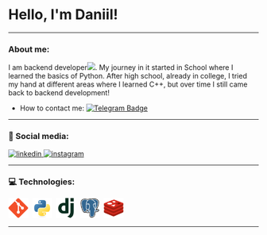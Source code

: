 # Hello, I'm Daniil!

---

### About me:

I am backend developer<img src="https://media.giphy.com/media/WUlplcMpOCEmTGBtBW/giphy.gif" width="30px">. My journey in it started in School where I learned the basics of Python. After high school, already in college, I tried my hand at different areas where I learned C++, but over time I still came back to backend development!


-  How to contact me: [![Telegram Badge](https://img.shields.io/badge/-drikdaniil-blue?style=flat&logo=Telegram&logoColor=white)](https://t.me/drikexe)

---

### 🤝 Social media:

  <div id="badges">
    <a href="https://www.linkedin.com/in/daniil-drik-67687b210/" target="_blank">
      <img src="https://cdn-icons-png.flaticon.com/512/2504/2504799.png" width="40" height="40" alt="linkedin" />
    </a>
    <a href="https://stepik.org/users/424226947/profile" target="_blank">
      <img src="https://upload.wikimedia.org/wikipedia/commons/4/42/Stepik_logotype.png" width="40" height="40" alt="instagram" />
    </a>
  </div>

---

### 💻 Technologies:

<div>
  <img src="https://github.com/devicons/devicon/blob/master/icons/git/git-original.svg" title="git" alt="git" width="40" height="40"/>&nbsp;
  <img src="https://github.com/devicons/devicon/blob/master/icons/python/python-original.svg" title="python" alt="python" width="40" height="40"/>&nbsp;
  <img src="https://github.com/devicons/devicon/blob/master/icons/django/django-plain.svg" title="django" alt="django" width="40" height="40"/>&nbsp;
  <img src="https://github.com/devicons/devicon/blob/master/icons/postgresql/postgresql-original.svg" title="postgresql" alt="postgresql" width="40" height="40"/>&nbsp;
  <img src="https://github.com/devicons/devicon/blob/master/icons/redis/redis-original.svg" title="redis" alt="redis" width="40" height="40"/>&nbsp;
</div>

---
